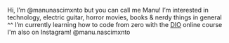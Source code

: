 Hi, I’m @manunascimxnto but you can call me Manu!
I’m interested in technology, electric guitar, horror movies, books & nerdy things in general ^^
I’m currently learning how to code from zero with the [DIO](https://web.dio.me/track/potencia-tech-ifood-programacao-do-zero#state=f722d6e0-a3bd-4c14-8ab7-c87339d28a89&session_state=4cb6a294-dce1-4544-82f0-2af43a1f89e7&code=517d1289-8015-46c9-a488-210dd5e96aa2.4cb6a294-dce1-4544-82f0-2af43a1f89e7.a889d5a2-0d02-46df-83a5-28a1b4ac39ab) online course
I'm also on Instagram! @manu.nascimxnto

<!---
manunascimxnto/manunascimxnto is a ✨ special ✨ repository because its `README.md` (this file) appears on your GitHub profile.
You can click the Preview link to take a look at your changes.
--->
